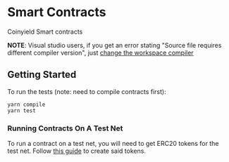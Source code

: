 # Smart Contracts
Coinyield Smart contracts

**NOTE**: Visual studio users, if you get an error stating "Source file requires different compiler version", just [change the workspace compiler](https://ethereum.stackexchange.com/questions/87106/how-to-fix-solidity-version-missmatch-from-visual-studio-code)

## Getting Started
To run the tests (note: need to compile contracts first):

```
yarn compile
yarn test
```
### Running Contracts On A Test Net
To run a contract on a test net, you will need to get ERC20 tokens for the test net. Follow [this guide](https://athamidn.medium.com/step-by-step-get-erc20-test-token-faucet-on-ropsten-d20850375f2c) to create said tokens.